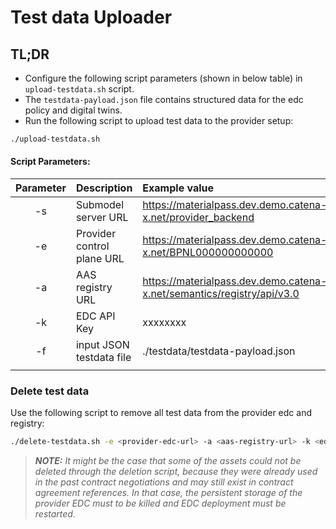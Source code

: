 <!-- 
  Tractus-X - Digital Product Passport Application 
 
  Copyright (c) 2022, 2024 BMW AG, Henkel AG & Co. KGaA
  Copyright (c) 2022, 2024 Contributors to the Eclipse Foundation

  See the NOTICE file(s) distributed with this work for additional
  information regarding copyright ownership.
 
  This program and the accompanying materials are made available under the
  terms of the Apache License, Version 2.0 which is available at
  https://www.apache.org/licenses/LICENSE-2.0.
 
  Unless required by applicable law or agreed to in writing, software
  distributed under the License is distributed on an "AS IS" BASIS
  WITHOUT WARRANTIES OR CONDITIONS OF ANY KIND,
  either express or implied. See the
  License for the specific language govern in permissions and limitations
  under the License.
 
  SPDX-License-Identifier: Apache-2.0
-->

# Test data Uploader
## TL;DR 

- Configure the following script parameters (shown in below table) in `upload-testdata.sh` script.
- The `testdata-payload.json` file contains structured data for the edc policy and digital twins.
- Run the following script to upload test data to the provider setup:
```bash
./upload-testdata.sh
```

#### Script Parameters:
| Parameter  | Description                  | Example value                                                           | Required/Optionl |
| :---:      | :---                         | :---                                                                    | :---:            |
| -s         | Submodel server URL          | https://materialpass.dev.demo.catena-x.net/provider_backend             | Required         | 
| -e         | Provider control plane URL   | https://materialpass.dev.demo.catena-x.net/BPNL000000000000             | Required         |
| -a         | AAS registry URL             | https://materialpass.dev.demo.catena-x.net/semantics/registry/api/v3.0  | Required         |
| -k         | EDC API Key                  | xxxxxxxx                                                                | Required         |
| -f         | input JSON testdata file     | ./testdata/testdata-payload.json                                        | Required         |
|            |                              |                                                                         |                  |


### Delete test data

Use the following script to remove all test data from the provider edc and registry:
```bash
./delete-testdata.sh -e <provider-edc-url> -a <aas-registry-url> -k <edc-api-key>
```


> **_NOTE:_**
*It might be the case that some of the assets could not be deleted through the deletion script, because they were already used in the past contract negotiations and may still exist in contract agreement references. In that case, the persistent storage of the provider EDC must to be killed and EDC deployment must be restarted.*

